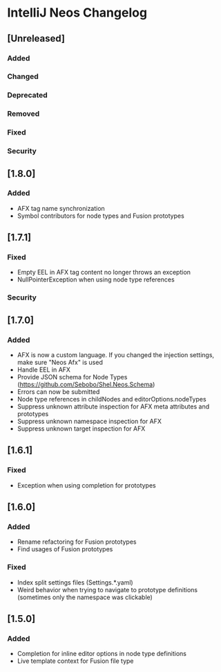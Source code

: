 <!-- Keep a Changelog guide -> https://keepachangelog.com -->

# IntelliJ Neos Changelog

## [Unreleased]
### Added

### Changed

### Deprecated

### Removed

### Fixed

### Security
## [1.8.0]
### Added
- AFX tag name synchronization
- Symbol contributors for node types and Fusion prototypes

## [1.7.1]
### Fixed
- Empty EEL in AFX tag content no longer throws an exception
- NullPointerException when using node type references

### Security
## [1.7.0]
### Added
- AFX is now a custom language. If you changed the injection settings, make sure "Neos Afx" is used
- Handle EEL in AFX
- Provide JSON schema for Node Types (https://github.com/Sebobo/Shel.Neos.Schema)
- Errors can now be submitted
- Node type references in childNodes and editorOptions.nodeTypes
- Suppress unknown attribute inspection for AFX meta attributes and prototypes
- Suppress unknown namespace inspection for AFX
- Suppress unknown target inspection for AFX

## [1.6.1]
### Fixed
- Exception when using completion for prototypes

## [1.6.0]
### Added
- Rename refactoring for Fusion prototypes
- Find usages of Fusion prototypes

### Fixed
- Index split settings files (Settings.*.yaml)
- Weird behavior when trying to navigate to prototype definitions (sometimes only the namespace was clickable)

## [1.5.0]
### Added

- Completion for inline editor options in node type definitions
- Live template context for Fusion file type